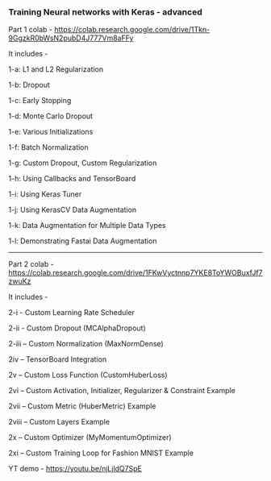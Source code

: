 ### Training Neural networks with Keras - advanced

Part 1 colab - https://colab.research.google.com/drive/1Tkn-9GgzkR0bWsN2pubD4J777Vm8aFFy 

It includes - 

1-a: L1 and L2 Regularization

1-b: Dropout

1-c: Early Stopping

1-d: Monte Carlo Dropout

1-e: Various Initializations

1-f: Batch Normalization

1-g: Custom Dropout, Custom Regularization

1-h: Using Callbacks and TensorBoard

1-i: Using Keras Tuner

1-j: Using KerasCV Data Augmentation

1-k: Data Augmentation for Multiple Data Types

1-l: Demonstrating Fastai Data Augmentation
_________________________________________________________________________________________________________________________________________

Part 2 colab - https://colab.research.google.com/drive/1FKwVyctnnp7YKE8ToYWOBuxfJf7zwuKz

It includes - 

2-i - Custom Learning Rate Scheduler

2-ii - Custom Dropout (MCAlphaDropout)

2-iii – Custom Normalization (MaxNormDense)

2iv – TensorBoard Integration

2v – Custom Loss Function (CustomHuberLoss)

2vi – Custom Activation, Initializer, Regularizer & Constraint Example

2vii – Custom Metric (HuberMetric) Example

2viii – Custom Layers Example

2x – Custom Optimizer (MyMomentumOptimizer)

2xi – Custom Training Loop for Fashion MNIST Example


YT demo - https://youtu.be/njLjldQ7SpE
